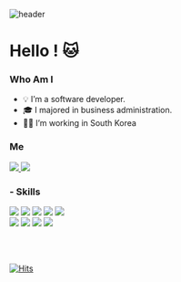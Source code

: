 ![header](https://capsule-render.vercel.app/api?type=wave&color=062635&height=300&section=header&text=jeongdohye%&=70&fontColor=ffffff)

# Hello ! 🐱

###  Who Am I 
- 💡 I’m a software developer.
- 🎓 I majored in business administration.
- 👩‍💻 I’m working in South Korea


###  Me
<a href="https://ehgp244@gmail.com/"><img src="https://img.shields.io/badge/Email-EA4335?style=flat-square&logo=Gmail&logoColor=white"/>
<a href="https://blog.naver.com/ehgp244"><img src="https://img.shields.io/badge/Blog-184D66?style=flat-square&logo=Blogger&logoColor=white"/></a>
  
### - Skills
<img src="https://img.shields.io/badge/java-007396?style=flat-square&logo=java&logoColor=white"/></a>
<img src="https://img.shields.io/badge/jQuery-0769AD?style=flat-square&logo=jQuery&logoColor=white"/></a>
<img src="https://img.shields.io/badge/HTML5-E34F26?style=flat-square&logo=HTML5&logoColor=white"/></a>
<img src="https://img.shields.io/badge/CSS3-1572B6?style=flat-square&logo=CSS3&logoColor=white"/></a>
<img src="https://img.shields.io/badge/JavaScript-F7DF1E?style=flat-square&logo=JavaScript&logoColor=white"/></a>
<br>
<img src="https://img.shields.io/badge/Spring boot-6DB33F?style=flat-square&logo=Spring&logoColor=white"/></a> 
<img src="https://img.shields.io/badge/Thymeleaf-005F0F?style=flat-square&logo=Thymeleaf&logoColor=white"/></a>
<img src="https://img.shields.io/badge/MySQL-4479A1?style=flat-square&logo=MySQL&logoColor=white"/></a>
<img src="https://img.shields.io/badge/GitHub-181717?style=flat-square&logo=GitHub&logoColor=white"/></a>  

<br><br>

[![Hits](https://hits.seeyoufarm.com/api/count/incr/badge.svg?url=https%3A%2F%2Fgithub.com%2Fjeongdohye&count_bg=%23B9C0B4&title_bg=%23555555&icon=&icon_color=%23E7E7E7&title=hits&edge_flat=false)](https://hits.seeyoufarm.com)

